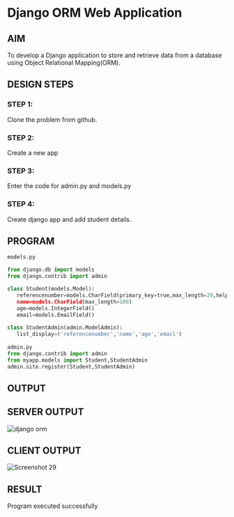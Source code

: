 # Django ORM Web Application

## AIM
To develop a Django application to store and retrieve data from a database using Object Relational Mapping(ORM).

## DESIGN STEPS

### STEP 1:
Clone the problem from github.


### STEP 2:
Create a new app

### STEP 3:
Enter the code for admin.py and models.py

### STEP 4:
Create django app and add student details.


## PROGRAM
```py
models.py

from django.db import models
from django.contrib import admin

class Student(models.Model):
   referencenumber=models.CharField(primary_key=true,max_length=20,help_text="reference num
   name=models.CharField(max_length=100)
   age=models.IntegerField()
   email=models.EmailField()
   
class StudentAdmin(admin.ModelAdmin):
   list_display=('referencenumber','name','age','email')
   
admin.py
from django.contrib import admin
from myapp.models import Student,StudentAdmin
admin.site.register(Student,StudentAdmin)
```

## OUTPUT
## SERVER OUTPUT
![django orm](https://user-images.githubusercontent.com/120431120/232536036-b53178f9-99b2-4c34-b103-68c99158580f.jpeg)

## CLIENT OUTPUT
![Screenshot _29_](https://user-images.githubusercontent.com/120431120/232534961-64e433be-f131-4e70-bdc3-7359d98280fc.jpg)

## RESULT
Program executed successfully
